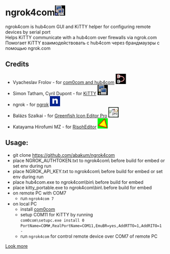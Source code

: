 # ngrok4com![ngrok4com](winres/icon32.png )

ngrok4com is hub4com GUI and KiTTY helper for configuring remote devices by serial port<br>
Helps KiTTY communicate with a hub4com over firewalls via ngrok.com<br>
Помогает KiTTY взаимодействовать с hub4com через брандмауэры с помощью ngrok.com

## Credits

- Vyacheslav Frolov - for [com0com and hub4com](https://com0com.sourceforge.net) ![com](winres/com.png)
- Simon Tatham, Cyril Dupont - for [KiTTY](https://github.com/cyd01/KiTTY) ![KiTTY](winres/KiTTY.png)
- ngrok - for [ngrok](https://github.com/ngrok/ngrok-go) ![ngrok](winres/ngrok.png)
- Balázs Szalkai - for [Greenfish Icon Editor Pro](http://greenfishsoftware.org/gfie.php) ![gfie](winres/gfie.png )
- Katayama Hirofumi MZ - for [RisohEditor](https://github.com/katahiromz/RisohEditor) ![re](winres/re.png )

## Usage:

- git clone https://github.com/abakum/ngrok4com
- place NGROK_AUTHTOKEN.txt to ngrok4com\ before build for embed or set env during run
- place NGROK_API_KEY.txt to ngrok4com\ before build for embed or set env during run
- place hub4com.exe to ngrok4com\bin\ before build for embed
- place kitty_portable.exe to ngrok4com\bin\ before build for embed
- on remote PC with COM7
  - run `ngrok4com 7`
- on local PC
  - install [com0com](https://sourceforge.net/projects/com0com/files/com0com/3.0.0.0)
  - setup COM11 for KiTTY by running<br>
 `com0com\setupc.exe install 0 PortName=COM#,RealPortName=COM11,EmuBR=yes,AddRTTO=1,AddRITO=1 -`
  - run `ngrok4com` for control remote device over COM7 of remote PC

[Look more](RFC2217.md)
